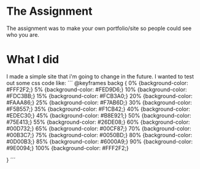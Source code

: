 # The Assignment

The assignment was to make your own portfolio/site so people could see who you are.


# What I did
I made a simple site that i'm going to change in the future.
I wanted to test out some css code like:
´´´
@keyframes backg {
  0%   {background-color: #FFF2F2;}
  5%   {background-color: #FED9D6;}
  10%   {background-color: #FDC3BB;}
  15%   {background-color: #FCB3A0;}
  20%  {background-color: #FAAA86;}
  25%  {background-color: #F7AB6D;}
  30%   {background-color: #F5B557;}
  35%   {background-color: #F1CB42;}
  40%  {background-color: #EDEC30;}
  45%  {background-color: #B8E921;}
  50%  {background-color: #75E413;}
  55%  {background-color: #26DE08;}
  60%   {background-color: #00D732;}
  65%   {background-color: #00CF87;}
  70%   {background-color: #00B3C7;}
  75%   {background-color: #0050BD;}
  80% {background-color: #0D00B3;}
  85% {background-color: #6000A9;}
  90% {background-color: #9E0094;}
  100% {background-color: #FFF2F2;}

}
´´´
